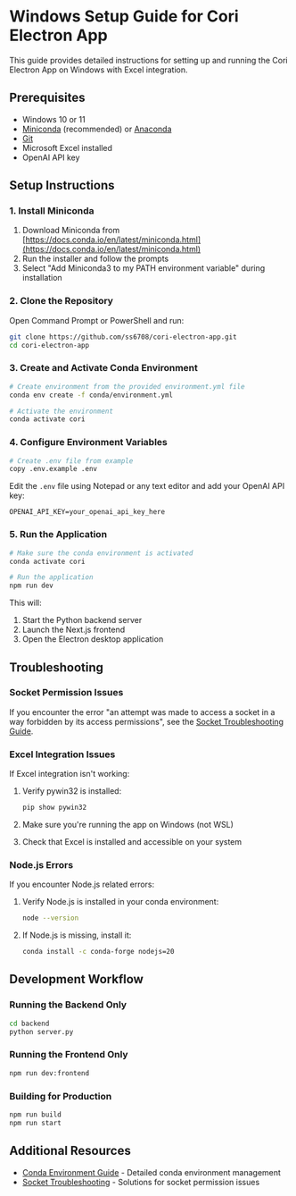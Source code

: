 # Windows Setup Guide for Cori Electron App

This guide provides detailed instructions for setting up and running the Cori Electron App on Windows with Excel integration.

## Prerequisites

- Windows 10 or 11
- [Miniconda](https://docs.conda.io/en/latest/miniconda.html) (recommended) or [Anaconda](https://www.anaconda.com/download/)
- [Git](https://git-scm.com/download/win)
- Microsoft Excel installed
- OpenAI API key

## Setup Instructions

### 1. Install Miniconda

1. Download Miniconda from [https://docs.conda.io/en/latest/miniconda.html](https://docs.conda.io/en/latest/miniconda.html)
2. Run the installer and follow the prompts
3. Select "Add Miniconda3 to my PATH environment variable" during installation

### 2. Clone the Repository

Open Command Prompt or PowerShell and run:

```bash
git clone https://github.com/ss6708/cori-electron-app.git
cd cori-electron-app
```

### 3. Create and Activate Conda Environment

```bash
# Create environment from the provided environment.yml file
conda env create -f conda/environment.yml

# Activate the environment
conda activate cori
```

### 4. Configure Environment Variables

```bash
# Create .env file from example
copy .env.example .env
```

Edit the `.env` file using Notepad or any text editor and add your OpenAI API key:

```
OPENAI_API_KEY=your_openai_api_key_here
```

### 5. Run the Application

```bash
# Make sure the conda environment is activated
conda activate cori

# Run the application
npm run dev
```

This will:
1. Start the Python backend server
2. Launch the Next.js frontend
3. Open the Electron desktop application

## Troubleshooting

### Socket Permission Issues

If you encounter the error "an attempt was made to access a socket in a way forbidden by its access permissions", see the [Socket Troubleshooting Guide](SOCKET_TROUBLESHOOTING.md).

### Excel Integration Issues

If Excel integration isn't working:

1. Verify pywin32 is installed:
   ```bash
   pip show pywin32
   ```

2. Make sure you're running the app on Windows (not WSL)

3. Check that Excel is installed and accessible on your system

### Node.js Errors

If you encounter Node.js related errors:

1. Verify Node.js is installed in your conda environment:
   ```bash
   node --version
   ```

2. If Node.js is missing, install it:
   ```bash
   conda install -c conda-forge nodejs=20
   ```

## Development Workflow

### Running the Backend Only

```bash
cd backend
python server.py
```

### Running the Frontend Only

```bash
npm run dev:frontend
```

### Building for Production

```bash
npm run build
npm run start
```

## Additional Resources

- [Conda Environment Guide](CONDA_ENVIRONMENT_GUIDE.md) - Detailed conda environment management
- [Socket Troubleshooting](SOCKET_TROUBLESHOOTING.md) - Solutions for socket permission issues

